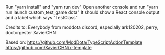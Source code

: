 Run "yarn install" and "yarn run dev"
Open another console and run "yarn run launch custom_test_game dota"
It should show a React console output and a label which says "TestClass"

Credits to:
Everybody from moddota discord, especially ark120202, perry, doctorgester 
XavierCHN

Based on:
https://github.com/ModDota/TypeScriptAddonTemplate
https://github.com/XavierCHN/x-template
